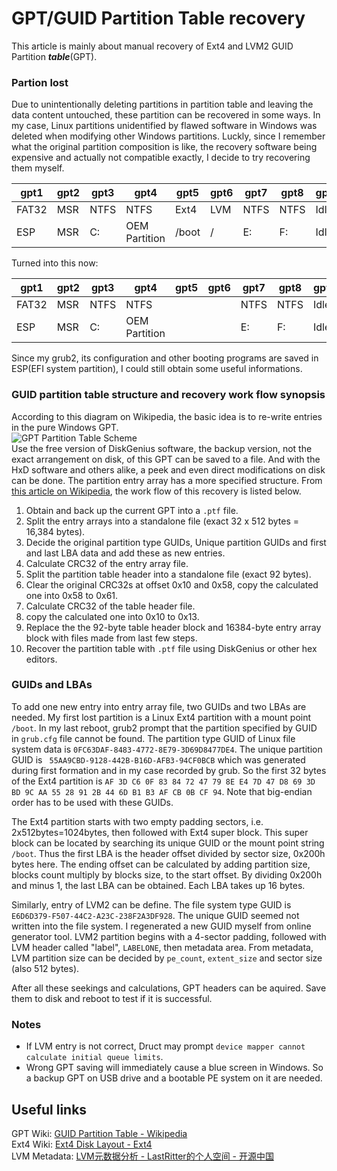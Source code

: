 <script language="javascript" type="text/javascript" src="/LanguageBar.js"></script>
<!-- # michaelx-corner -->
# GPT/GUID Partition Table recovery
  This article is mainly about manual recovery of Ext4 and LVM2 GUID Partition **_table_**(GPT).  
### Partion lost
  Due to unintentionally deleting partitions in partition table and leaving the data content untouched, these partition can be recovered in some ways. In my case, Linux partitions unidentified by flawed software in Windows was deleted when modifying other Windows partitions. Luckly, since I remember what the original partition composition is like, the recovery software being expensive and actually not  compatible exactly, I decide to try recovering them myself.  
  
gpt1 | gpt2 | gpt3 | gpt4 | gpt5 | gpt6 | gpt7 | gpt8 | gpt9  
--- | --- | --- | ------ | --- | --- | --- | --- | ---  
FAT32 | MSR | NTFS | NTFS | Ext4 | LVM | NTFS | NTFS | Idle  
ESP | MSR | C: | OEM Partition | /boot | / | E: | F: | Idle  

  Turned into this now:  

gpt1 | gpt2 | gpt3 | gpt4 | gpt5 | gpt6 | gpt7 | gpt8 | gpt9  
--- | --- | --- | ------ | --- | --- | --- | --- | ---  
FAT32 | MSR | NTFS | NTFS | ` ` | ` ` | NTFS | NTFS | Idle  
ESP | MSR | C: | OEM Partition | ` ` | ` ` | E: | F: | Idle  

  Since my grub2, its configuration and other booting programs are saved in ESP(EFI system partition), I could still obtain some useful informations.
  
### GUID partition table structure and recovery work flow synopsis
  According to this diagram on Wikipedia, the basic idea is to re-write entries in the pure Windows GPT.  
  ![GPT Partition Table Scheme](https://upload.wikimedia.org/wikipedia/commons/0/07/GUID_Partition_Table_Scheme.svg "GPT Partition Table Scheme")  
  Use the free version of DiskGenius software, the backup version, not the exact arrangement on disk, of this GPT can be saved to a file. And with the HxD software and others alike, a peek and even direct modifications on disk can be done. The partition entry array has a more specified structure. From [this article on Wikipedia](https://en.wikipedia.org/wiki/GUID_Partition_Table#Partition_table_header_(LBA_1)), the work flow of this recovery is listed below.  
1. Obtain and back up the current GPT into a `.ptf` file.
2. Split the entry arrays into a standalone file (exact 32 x 512 bytes = 16,384 bytes).
3. Decide the original partition type GUIDs, Unique partition GUIDs and first and last LBA data and add these as new entries.
4. Calculate CRC32 of the entry array file.
5. Split the partition table header into a standalone file (exact 92 bytes).
6. Clear the original CRC32s at offset 0x10 and 0x58, copy the calculated one into 0x58 to 0x61.
7. Calculate CRC32 of the table header file.
8. copy the calculated one into 0x10 to 0x13.
9. Replace the the 92-byte table header block and 16384-byte entry array block with files made from last few steps.
10. Recover the partition table with `.ptf` file using DiskGenius or other hex editors.

### GUIDs and LBAs
  To add one new entry into entry array file, two GUIDs and two LBAs are needed. My first lost partition is a Linux Ext4 partition with a mount point `/boot`. In my last reboot, grub2 prompt that the partition specified by GUID in `grub.cfg` file cannot be found. The partition type GUID of Linux file system data is `0FC63DAF-8483-4772-8E79-3D69D8477DE4`. The unique partition GUID is ` 55AA9CBD-9128-442B-B16D-AFB3-94CF0BCB` which was generated during first formation and in my case recorded by grub. So the first 32 bytes of the Ext4 partition is  `AF 3D C6 0F 83 84 72 47 79 8E E4 7D 47 D8 69 3D`  `BD 9C AA 55 28 91 2B 44 6D B1 B3 AF CB 0B CF 94`. Note that big-endian order has to be used with these GUIDs.  
  
  The Ext4 partition starts with two empty padding sectors, i.e. 2x512bytes=1024bytes, then followed with Ext4 super block. This super block can be located by searching its unique GUID or the mount point string `/boot`. Thus the first LBA is the header offset divided by sector size, 0x200h bytes here. The ending offset can be calculated by adding partition size, blocks count multiply by blocks size, to the start offset. By dividing 0x200h and minus 1, the last LBA can be obtained. Each LBA takes up 16 bytes.  
  
  Similarly, entry of LVM2 can be define. The file system type GUID is `E6D6D379-F507-44C2-A23C-238F2A3DF928`. The unique GUID seemed not written into the file system. I regenerated a new GUID myself from online generator tool. LVM2 partition begins with a 4-sector padding, followed with LVM header called "label", `LABELONE`, then metadata area. From metadata, LVM partition size can be decided by `pe_count`, `extent_size` and sector size (also 512 bytes).  
  
  After all these seekings and calculations, GPT headers can be aquired. Save them to disk and reboot to test if it is successful.  
  
### Notes
* If LVM entry is not correct, Druct may prompt `device mapper cannot calculate initial queue limits`.  
* Wrong GPT saving will immediately cause a blue screen in Windows. So a backup GPT on USB drive and a bootable PE system on it are needed.  

## Useful links
GPT Wiki: [GUID Partition Table - Wikipedia](https://en.wikipedia.org/wiki/GUID_Partition_Table)  
Ext4 Wiki: [Ext4 Disk Layout - Ext4](https://ext4.wiki.kernel.org/index.php/Ext4_Disk_Layout)  
LVM Metadata: [LVM元数据分析 - LastRitter的个人空间 - 开源中国](https://my.oschina.net/LastRitter/blog/875444)  

